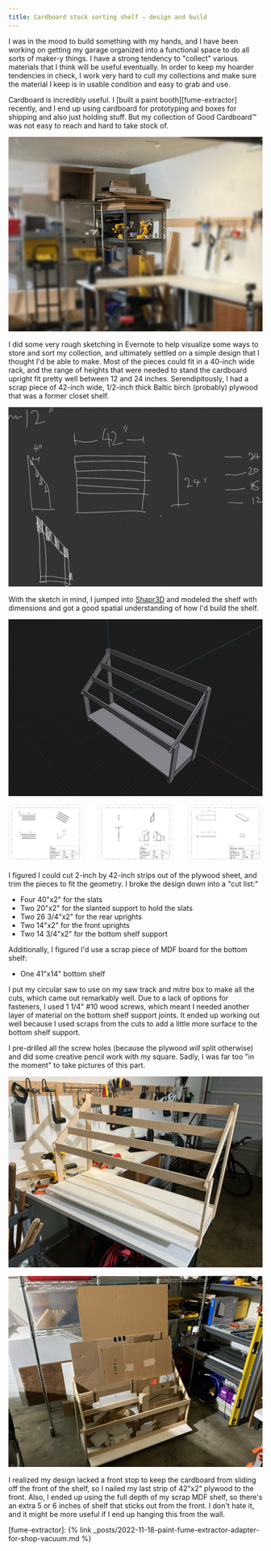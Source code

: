 ```yaml
---
title: Cardboard stock sorting shelf – design and build
---
```


I was in the mood to build something with my hands, and I have been working on getting my garage organized into a functional space to do all sorts of maker-y things. I have a strong tendency to "collect" various materials that I think will be useful eventually. In order to keep my hoarder tendencies in check, I work very hard to cull my collections and make sure the material I keep is in usable condition and easy to grab and use.

Cardboard is incredibly useful. I [built a paint booth][fume-extractor] recently, and I end up using cardboard for prototyping and boxes for shipping and also just holding stuff. But my collection of Good Cardboard™️ was not easy to reach and hard to take stock of.

![Photo of garage with horizontal cardboard pile on top of shelving unit](/assets/cardboard-stock-sorting-shelf-design-and-build-pile.jpg)

I did some very rough sketching in Evernote to help visualize some ways to store and sort my collection, and ultimately settled on a simple design that I thought I'd be able to make. Most of the pieces could fit in a 40-inch wide rack, and the range of heights that were needed to stand the cardboard upright fit pretty well between 12 and 24 inches. Serendipitously, I had a scrap piece of 42-inch wide, 1/2-inch thick Baltic birch (probably) plywood that was a former closet shelf.

![Sketch of shelf concept](/assets/cardboard-stock-sorting-shelf-design-and-build-sketch.png)

With the sketch in mind, I jumped into [Shapr3D] and modeled the shelf with dimensions and got a good spatial understanding of how I'd build the shelf.

![3D model of the shelf](/assets/cardboard-stock-sorting-shelf-design-and-build-model.png)

![Schematics of the slats, sides, and bottom shelf](/assets/cardboard-stock-sorting-shelf-design-and-build-schematics.png)

I figured I could cut 2-inch by 42-inch strips out of the plywood sheet, and trim the pieces to fit the geometry. I broke the design down into a "cut list:"

- Four 40"x2" for the slats
- Two 20"x2" for the slanted support to hold the slats
- Two 26 3/4"x2" for the rear uprights
- Two 14"x2" for the front uprights
- Two 14 3/4"x2" for the bottom shelf support

Additionally, I figured I'd use a scrap piece of MDF board for the bottom shelf:

- One 41"x14" bottom shelf

I put my circular saw to use on my saw track and mitre box to make all the cuts, which came out remarkably well. Due to a lack of options for fasteners, I used 1 1/4" #10 wood screws, which meant I needed another layer of material on the bottom shelf support joints. It ended up working out well because I used scraps from the cuts to add a little more surface to the bottom shelf support.

I pre-drilled all the screw holes (because the plywood _will_ split otherwise) and did some creative pencil work with my square. Sadly, I was far too "in the moment" to take pictures of this part.

![Photo of completed empty shelf sitting on top of my workbench](/assets/cardboard-stock-sorting-shelf-design-and-build-empty.jpg)

![Photo of completed shelf filled with cardboard on the ground](/assets/cardboard-stock-sorting-shelf-design-and-build-full.jpg)

I realized my design lacked a front stop to keep the cardboard from sliding off the front of the shelf, so I nailed my last strip of 42"x2" plywood to the front. Also, I ended up using the full depth of my scrap MDF shelf, so there's an extra 5 or 6 inches of shelf that sticks out from the front. I don't hate it, and it might be more useful if I end up hanging this from the wall.

[shapr3d]: https://www.shapr3d.com/

[fume-extractor]: {% link _posts/2022-11-18-paint-fume-extractor-adapter-for-shop-vacuum.md %}
